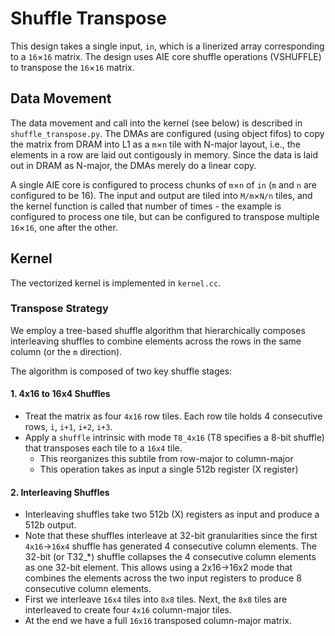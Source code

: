 <!---//===- README.md -----------------------------------------*- Markdown -*-===//
//
// This file is licensed under the Apache License v2.0 with LLVM Exceptions.
// See https://llvm.org/LICENSE.txt for license information.
// SPDX-License-Identifier: Apache-2.0 WITH LLVM-exception
//
// Copyright (C) 2024, Advanced Micro Devices, Inc.
// 
//===----------------------------------------------------------------------===//-->

# Shuffle Transpose

This design takes a single input, `in`,
which is a linerized array corresponding to a `16`&times;`16` matrix.
The design uses AIE core shuffle operations (VSHUFFLE) to transpose the 
`16`&times;`16` matrix.


## Data Movement

The data movement and call into the kernel (see below)
is described in `shuffle_transpose.py`.
The DMAs are configured (using object fifos) to copy the matrix from DRAM
into L1 as a `m`&times;`n` tile with
N-major layout, i.e., the elements in a row are laid out contigously in memory.
Since the data is laid out in DRAM as N-major, the DMAs merely do a linear copy.

A single AIE core is configured to process chunks of `m`&times;`n` of `in`
(`m` and `n` are configured to be 16).
The input and output are tiled into `M/m`&times;`N/n` tiles,
and the kernel function is called that number of times -
the example is configured to process one tile, but can be configured to transpose multiple `16`&times;`16`, one after the other.


## Kernel

The vectorized kernel is implemented in `kernel.cc`.

### Transpose Strategy

We employ a tree-based shuffle algorithm that hierarchically composes interleaving shuffles to combine elements across the rows in the same column (or the `m` direction).

The algorithm is composed of two key shuffle stages:

#### 1. 4x16 to 16x4 Shuffles

- Treat the matrix as four `4x16` row tiles. Each row tile holds 4 consecutive rows, `i`, `i+1`, `i+2`, `i+3`.
- Apply a `shuffle` intrinsic with mode `T8_4x16` (T8 specifies a 8-bit shuffle)
that transposes each tile to a `16x4` tile.
  - This reorganizes this subtile from row-major to column-major
  - This operation takes as input a single 512b register (X register) 

#### 2. Interleaving Shuffles

- Interleaving shuffles take two 512b (X) registers as input and produce a 512b output.
- Note that these shuffles interleave at 32-bit granularities since the first `4x16`->`16x4` shuffle has generated 4 consecutive column elements. The 32-bit (or T32_*) shuffle collapses the 4 consecutive column elements as one 32-bit element. This allows using a 2x16->16x2 mode that combines the elements across the two input registers to produce 8 consecutive column elements.
- First we interleave `16x4` tiles into `8x8` tiles. Next, the `8x8` tiles are interleaved to create four `4x16` column-major tiles.
- At the end we have a full `16x16` transposed column-major matrix.


